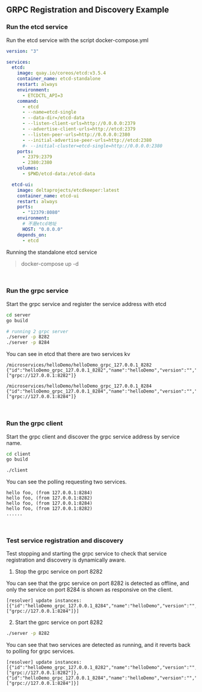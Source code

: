 ## GRPC Registration and Discovery Example

### Run the etcd service

Run the etcd service with the script docker-compose.yml

```yaml
version: "3"

services:
  etcd:
    image: quay.io/coreos/etcd:v3.5.4
    container_name: etcd-standalone
    restart: always
    environment:
      - ETCDCTL_API=3
    command:
      - etcd
      - --name=etcd-single
      - --data-dir=/etcd-data
      - --listen-client-urls=http://0.0.0.0:2379
      - --advertise-client-urls=http://etcd:2379
      - --listen-peer-urls=http://0.0.0.0:2380
      - --initial-advertise-peer-urls=http://etcd:2380
      #- --initial-cluster=etcd-single=http://0.0.0.0:2380
    ports:
      - 2379:2379
      - 2380:2380
    volumes:
      - $PWD/etcd-data:/etcd-data

  etcd-ui:
    image: deltaprojects/etcdkeeper:latest
    container_name: etcd-ui
    restart: always
    ports:
      - "12379:8080"
    environment:
      # 不是etcd地址
      HOST: "0.0.0.0"
    depends_on:
      - etcd
```

Running the standalone etcd service

> docker-compose up -d

<br>

### Run the grpc service

Start the grpc service and register the service address with etcd

```bash
cd server
go build

# running 2 grpc server
./server -p 8282
./server -p 8284
```

You can see in etcd that there are two services kv

```
/microservices/helloDemo/helloDemo_grpc_127.0.0.1_8282
{"id":"helloDemo_grpc_127.0.0.1_8282","name":"helloDemo","version":"","metadata":null,"endpoints":["grpc://127.0.0.1:8282"]}

/microservices/helloDemo/helloDemo_grpc_127.0.0.1_8284
{"id":"helloDemo_grpc_127.0.0.1_8284","name":"helloDemo","version":"","metadata":null,"endpoints":["grpc://127.0.0.1:8284"]}
```

<br>

### Run the grpc client

Start the grpc client and discover the grpc service address by service name.

```bash
cd client
go build

./client
```

You can see the polling requesting two services.

```
hello foo, (from 127.0.0.1:8284)
hello foo, (from 127.0.0.1:8282)
hello foo, (from 127.0.0.1:8284)
hello foo, (from 127.0.0.1:8282)
......
```

<br>

### Test service registration and discovery

Test stopping and starting the grpc service to check that service registration and discovery is dynamically aware.

1. Stop the grpc service on port 8282

You can see that the grpc service on port 8282 is detected as offline, and only the service on port 8284 is shown as responsive on the client.

```
[resolver] update instances: [{"id":"helloDemo_grpc_127.0.0.1_8284","name":"helloDemo","version":"","metadata":null,"endpoints":["grpc://127.0.0.1:8284"]}]
```

2. Start the gprc service on port 8282

```bash
./server -p 8282
```

You can see that two services are detected as running, and it reverts back to polling for grpc services.

```
[resolver] update instances: [{"id":"helloDemo_grpc_127.0.0.1_8282","name":"helloDemo","version":"","metadata":null,"endpoints":["grpc://127.0.0.1:8282"]},{"id":"helloDemo_grpc_127.0.0.1_8284","name":"helloDemo","version":"","metadata":null,"endpoints":["grpc://127.0.0.1:8284"]}]
```
